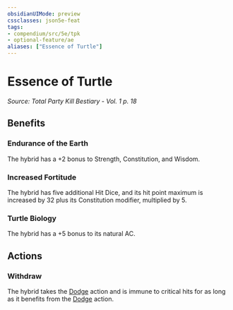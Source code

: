 ```yaml
---
obsidianUIMode: preview
cssclasses: json5e-feat
tags:
- compendium/src/5e/tpk
- optional-feature/ae
aliases: ["Essence of Turtle"]
---
```

# Essence of Turtle
*Source: Total Party Kill Bestiary - Vol. 1 p. 18*  

## Benefits

### Endurance of the Earth

The hybrid has a +2 bonus to Strength, Constitution, and Wisdom.

### Increased Fortitude

The hybrid has five additional Hit Dice, and its hit point maximum is increased by 32 plus its Constitution modifier, multiplied by 5.

### Turtle Biology

The hybrid has a +5 bonus to its natural AC.

## Actions

### Withdraw

The hybrid takes the [Dodge](2-Mechanics/CLI/rules/actions.md#Dodge) action and is immune to critical hits for as long as it benefits from the [Dodge](2-Mechanics/CLI/rules/actions.md#Dodge) action.
